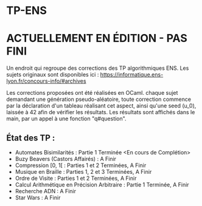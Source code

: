 # TP-ENS

# ACTUELLEMENT EN ÉDITION - PAS FINI

Un endroit qui regroupe des corrections des TP algorithmiques ENS.
Les sujets originaux sont disponibles ici : https://informatique.ens-lyon.fr/concours-info/#archives


Les corrections proposées ont été réalisées en OCaml. chaque sujet demandant une génération pseudo-aléatoire, toute correction commence par la déclaration d'un tableau réalisant cet aspect, ainsi qu'une seed (u_0), laissée à 42 afin de vérifier les résultats. Les résultats sont affichés dans le main, par un appel à une fonction "q#question".


## État des TP : 
  - Automates Bisimilarités : Partie 1 Terminée <En cours de Complétion>
  - Buzy Beavers (Castors Affairés) : A Finir
  - Compression [0, 1[ : Parties 1 et 2 Terminées, A Finir
  - Musique en Braille : Parties 1, 2 et 3 Terminées, A Finir
  - Ordre de Visite : Parties 1 et 2 Terminées, A Finir
  - Calcul Arithmétique en Précision Arbitraire : Partie 1 Terminée, A Finir
  - Recherche ADN : A Finir
  - Star Wars : A Finir 
